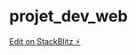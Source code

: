 # projet_dev_web

[Edit on StackBlitz ⚡️](https://stackblitz.com/edit/sveltejs-kit-template-default-pkmoz5)